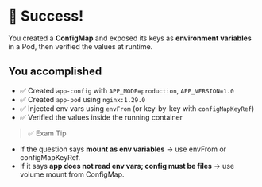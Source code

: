 # 🎉 Success!

You created a **ConfigMap** and exposed its keys as **environment variables** in a Pod, then verified the values at runtime.

## You accomplished
- ✅ Created `app-config` with `APP_MODE=production`, `APP_VERSION=1.0`
- ✅ Created `app-pod` using `nginx:1.29.0`
- ✅ Injected env vars using `envFrom` (or key-by-key with `configMapKeyRef`)
- ✅ Verified the values inside the running container

> ✅ Exam Tip
  - If the question says **mount as env variables** → use envFrom or configMapKeyRef.
  - If it says **app does not read env vars; config must be files** → use volume mount from ConfigMap.

